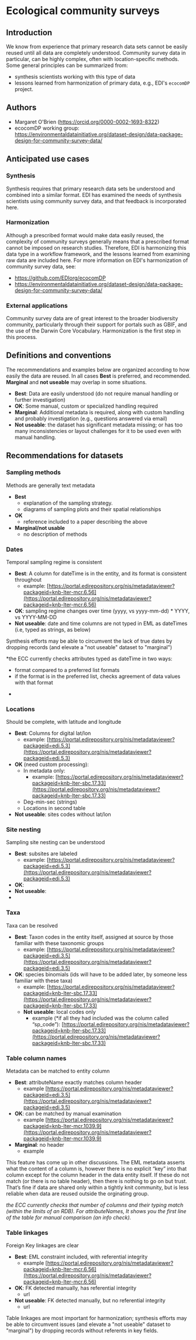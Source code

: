 # Ecological community surveys

<!-- DRAFT DRAFT DRAFT
-->

## Introduction
We know from experience that primary research data sets cannot be easily reused until all data are completely understood. Community survey data in particular, can be highly complex, often with location-specific methods.  Some general principles can be summarized from:

- synthesis scientists working with this type of data
- lessons learned from harmonization of primary data, e.g., EDI's `ecocomDP` project.

## Authors
- Margaret O'Brien (https://orcid.org/0000-0002-1693-8322)
- ecocomDP working group: https://environmentaldatainitiative.org/dataset-design/data-package-design-for-community-survey-data/

## Anticipated use cases

### Synthesis
Synthesis requires that primary research data sets be understood and combined into a similar format. EDI has examined the needs of synthesis scientists using community survey data, and that feedback is incorporated here. 

### Harmonization
Although a prescribed format would make data easily reused, the complexity of community surveys generally means that a prescribed format cannot be imposed on research studies. Therefore, EDI is harmonizing this data type in a workflow framework, and the lessons learned from examining raw data are included here. For more information on EDI's harmonization of community survey data, see: 
- https://github.com/EDIorg/ecocomDP
- https://environmentaldatainitiative.org/dataset-design/data-package-design-for-community-survey-data/

### External applications
Community survey data are of great interest to the broader biodiversity community, particularly through their support for portals such as GBIF, and the use of the Darwin Core Vocabulary. Harmonization is the first step in this process.


## Definitions and conventions
The recommendations and examples below are organized according to how easily the data are reused. In all cases **Best** is preferred, and recommended. **Marginal** and **not useable** may overlap in some situations.
- **Best**: Data are easily understood (do not require manual handling or further investigation)
- **OK**: Some manual, custom or specialized handling required
- **Marginal**: Additional metadata is required, along with custom handling and probably investigation (e.g., questions answered via email)
- **Not useable**: the dataset has significant metadata missing; or has too many inconsistencies or layout challenges for it to be used even with manual handling. 



## Recommendations for datasets

### Sampling methods
Methods are generally text metadata
*   **Best**
    * explanation of the sampling strategy. 
    * diagrams of sampling plots and their spatial relationships
*   **OK**
    * reference included to a paper describing the above
*   **Marginal/not usable**
    * no description of methods  

### Dates
Temporal sampling regime is consistent 

*   **Best**: A column for dateTime is in the entity, and its format is consistent throughout 
    *  example: [https://portal.edirepository.org/nis/metadataviewer?packageid=knb-lter-mcr.6.56](https://portal.edirepository.org/nis/metadataviewer?packageid=knb-lter-mcr.6.56) 
*   **OK**: sampling regime changes over time (yyyy, vs yyyy-mm-dd)
        *   YYYY, vs YYYY-MM-DD
*   **Not useable**: date and time columns are not typed in EML as dateTimes (i.e, typed as strings, as below) 

<!-- ![alt_text](images/DPBP-community-surveys0.png "image_tooltip")
-->

Synthesis efforts may be able to circumvent the lack of true dates by dropping records (and elevate a "not useable" dataset to "marginal")

*the ECC currently checks attributes typed as dateTime in two ways:

- format compared to a preferred list formats
- if the format is in the preferred list, checks agreement of data values with that format
*


### Locations 
Should be complete, with latitude and longitude

*   **Best**: Columns for digital lat/lon
    *   example:    [https://portal.edirepository.org/nis/metadataviewer?packageid=edi.5.3](https://portal.edirepository.org/nis/metadataviewer?packageid=edi.5.3) 
*   **OK** (need custom processing):
    *   In metadata only:
        * example: [https://portal.edirepository.org/nis/metadataviewer?packageid=knb-lter-sbc.17.33](https://portal.edirepository.org/nis/metadataviewer?packageid=knb-lter-sbc.17.33) 
    *   Deg-min-sec (strings)
    *   Locations in second table
*   **Not useable**: sites codes without lat/lon


### Site nesting
Sampling site nesting can be understood

*   **Best**: subsites are labeled
    *  example: [https://portal.edirepository.org/nis/metadataviewer?packageid=edi.5.3](https://portal.edirepository.org/nis/metadataviewer?packageid=edi.5.3) 
*   **OK**: 
*   **Not useable**:
* 


### Taxa
Taxa can be resolved 

*   **Best**: Taxon codes in the entity itself, assigned at source by those familiar with these taxonomic groups
    *  example: [https://portal.edirepository.org/nis/metadataviewer?packageid=edi.3.5](https://portal.edirepository.org/nis/metadataviewer?packageid=edi.3.5) 
*   **OK**: species binomials (ids will have to be added later, by someone less familiar with these taxa)
    *  example: [https://portal.edirepository.org/nis/metadataviewer?packageid=knb-lter-sbc.17.33](https://portal.edirepository.org/nis/metadataviewer?packageid=knb-lter-sbc.17.33) 
    *   **Not useable**: local codes only
        * example (*if all they had included was the column called “sp_code”):  [https://portal.edirepository.org/nis/metadataviewer?packageid=knb-lter-sbc.17.33](https://portal.edirepository.org/nis/metadataviewer?packageid=knb-lter-sbc.17.33)      


###  Table column names
Metadata can be matched to entity column

*   **Best**: attributeName exactly matches column header  
    *  example [https://portal.edirepository.org/nis/metadataviewer?packageid=edi.3.5](https://portal.edirepository.org/nis/metadataviewer?packageid=edi.3.5) 
*   **OK**: can be matched by manual examination
    * example  [https://portal.edirepository.org/nis/metadataviewer?packageid=knb-lter-mcr.1039.9](https://portal.edirepository.org/nis/metadataviewer?packageid=knb-lter-mcr.1039.9)
*   **Marginal**: no header
    *   example

This feature has come up in other discussions. The EML metadata asserts what the content of a column is, however there is no explicit “key” into that column except for the column header in the data entity itself. If these do not match (or there is no table header), then there is nothing to go on but trust. That’s fine if data are shared only within a tightly knit community, but is less reliable when data are reused outside the orginating group. 

*the ECC currently checks that number of columns and their typing match (within the limits of an RDB). For attributeNames, It shows you the first line of the table for manual comparison (an info check).*


### Table linkages
Foreign Key linkages are clear 

*   **Best**: EML constraint included, with referential integrity 
    *  example [https://portal.edirepository.org/nis/metadataviewer?packageid=knb-lter-mcr.6.56](https://portal.edirepository.org/nis/metadataviewer?packageid=knb-lter-mcr.6.56) 
*   **OK**: FK detected manually, has referential integrity
    *   url
*   **Not useable**: FK detected manually, but no referential integrity
    *   url 

Table linkages are most important for harmonization; synthesis efforts may be able to circumvent issues (and elevate a "not useable" dataset to "marginal") by dropping records without referents in key fields.

